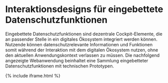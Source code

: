 # Interaktionsdesigns für eingebettete Datenschutzfunktionen

Eingebettete Datenschutzfunktionen sind dezentrale Cockpit-Elemente, die an passender Stelle in ein digitales Ökosystem integriert werden können. Nutzende können datenschutzrelevante Informationen und Funktionen somit während der Interaktion mit dem digitalen Ökosystem nutzen, ohne den aktuellen Anwendungskontext verlassen zu müssen. Die nachfolgend angezeigte Webanwendung beinhaltet eine Sammlung eingebetteter Datenschutzfunktionen mit technischen Prototypen. 

{% include iframe.html %}

